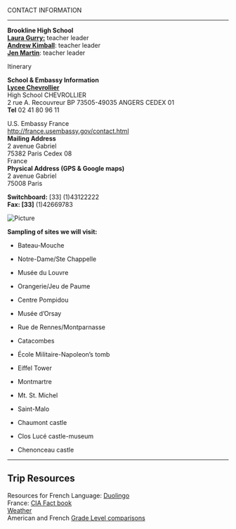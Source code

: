 CONTACT INFORMATION  

----------------------

**Brookline High School**  
[**Laura Gurry:**](mailto:laura_gurry@brookline.k12.ma.us) teacher leader  
[**Andrew Kimball**](mailto:Andrew_Kimball@brookline.k12.ma.us): teacher leader  
**[Jen Martin](mailto:jennifer_martin@brookline.k12.ma.us)**: teacher leader  
  
Itinerary  
  
**School & Embassy Information**  
**[Lycee Chevrollier](http://chevrollier.paysdelaloire.e-lyco.fr/)**  
High School CHEVROLLIER  
2 rue A. Recouvreur BP 73505-49035 ANGERS CEDEX 01   
**Tel** 02 41 80 96 11  
  
U.S. Embassy France  
http://france.usembassy.gov/contact.html​  
**Mailing Address**  
2 avenue Gabriel  
75382 Paris Cedex 08  
France  
**Physical Address (GPS & Google maps)**  
2 avenue Gabriel  
75008 Paris  
  
**Switchboard:** \[33\] (1)43122222  
**Fax: \[33\]** (1)42669783

![Picture](/uploads/8/0/1/5/801512/157828_orig.jpg)

**Sampling of sites we will visit:**

*   Bateau-Mouche
*   ​Notre-Dame/Ste Chappelle
*   Musée du Louvre
*   Orangerie/Jeu de Paume
*   Centre Pompidou
*   Musée d’Orsay
*   Rue de Rennes/Montparnasse
*   Catacombes

*   ​École Militaire-Napoleon’s tomb
*   Eiffel Tower
*   Montmartre
*   Mt. St. Michel
*   Saint-Malo
*   ​Chaumont castle
*   Clos Lucé castle-museum
*   Chenonceau castle

* * *

Trip Resources
--------------

Resources for French Language: [Duolingo](https://www.duolingo.com/course/fr/en/Learn-French-Online)  
France: [CIA Fact book](https://www.cia.gov/library/publications/the-world-factbook/geos/fr.html)  
[Weather](http://www.accuweather.com/en/fr/france-weather)  
American and French [Grade Level comparisons](http://photos.state.gov/libraries/france/45994/cultural/grade-level-comparison.pdf)